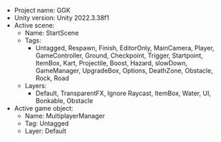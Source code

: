 <!-- UNITY CODE ASSIST INSTRUCTIONS START -->
- Project name: GGK
- Unity version: Unity 2022.3.38f1
- Active scene:
  - Name: StartScene
  - Tags:
    - Untagged, Respawn, Finish, EditorOnly, MainCamera, Player, GameController, Ground, Checkpoint, Trigger, Startpoint, ItemBox, Kart, Projectile, Boost, Hazard, slowDown, GameManager, UpgradeBox, Options, DeathZone, Obstacle, Rock, Road
  - Layers:
    - Default, TransparentFX, Ignore Raycast, ItemBox, Water, UI, Bonkable, Obstacle
- Active game object:
  - Name: MultiplayerManager
  - Tag: Untagged
  - Layer: Default
<!-- UNITY CODE ASSIST INSTRUCTIONS END -->